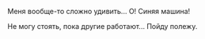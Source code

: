 Меня вообще-то сложно удивить... О! Синяя машина!

Не могу стоять, пока другие работают... Пойду полежу.
